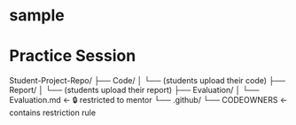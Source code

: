# sample
# Practice Session
Student-Project-Repo/
├── Code/
│   └── (students upload their code)
├── Report/
│   └── (students upload their report)
├── Evaluation/
│   └── Evaluation.md  ← 🔒 restricted to mentor
└── .github/
    └── CODEOWNERS     ← contains restriction rule
